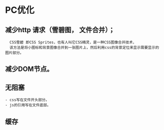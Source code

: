 
# PC优化

## 减少http 请求（雪碧图， 文件合并）；
```
  CSS雪碧 即CSS Sprites，也有人叫它CSS精灵，是一种CSS图像合并技术，
  该方法是将小图标和背景图像合并到一张图片上，然后利用css的背景定位来显示需要显示的图片部分。
```

## 减少DOM节点。

## 无阻塞
 ```
 - css写在文件开头部分。  
 - js的引用写在文件底部。
 
 ```
 
## 缓存
